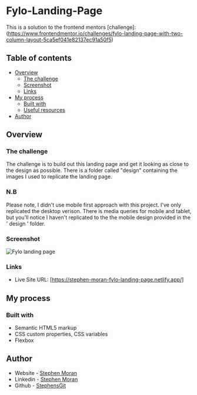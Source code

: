 # Fylo-Landing-Page

This is a solution to the frontend mentors [challenge]: (https://www.frontendmentor.io/challenges/fylo-landing-page-with-two-column-layout-5ca5ef041e82137ec91a50f5)

## Table of contents

- [Overview](#overview)
  - [The challenge](#the-challenge)
  - [Screenshot](#screenshot)
  - [Links](#links)
- [My process](#my-process)
  - [Built with](#built-with)
  - [Useful resources](#useful-resources)
- [Author](#author)

## Overview

### The challenge

The challenge is to build out this landing page and get it looking as close to the design as possible. 
There is a folder called "design" containing the images I used to replicate the landing page.

### N.B

Please note, I didn't use mobile first approach with this project. I've only replicated the desktop verison. There is media queries for mobile and tablet, but you'll notice I haven't replicated to the the mobile design provided in the ' design ' folder.

### Screenshot
![Fylo landing page](https://user-images.githubusercontent.com/45046901/129782219-86668e16-3c49-4588-9607-1c3f1cf1cc0b.png)

### Links

- Live Site URL: [https://stephen-moran-fylo-landing-page.netlify.app/]

## My process

### Built with

- Semantic HTML5 markup
- CSS custom properties, CSS variables
- Flexbox

## Author

- Website - [Stephen Moran](https://www.stephenmoran.ie)
- Linkedin - [Stephen Moran](https://www.linkedin.com/in/stephen-moran-/)
- Github - [StephensGit](https://github.com/StephensGit)
